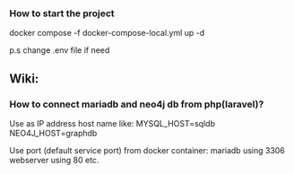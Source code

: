 ### How to start the project
docker compose -f docker-compose-local.yml up -d

p.s change .env file if need 

## Wiki:
### How to connect mariadb and neo4j db from php(laravel)?
Use as IP address host name like:
MYSQL_HOST=sqldb
NEO4J_HOST=graphdb

Use port (default service port) from docker container:
mariadb using 3306 
webserver using 80
etc.
